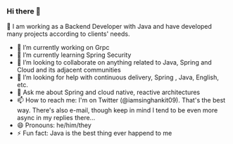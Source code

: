 ### Hi there 👋


🔭 I am working as a Backend Developer with Java and have developed many projects according to clients' needs.

- 🔭 I’m currently working on Grpc
- 🌱 I’m currently learning Spring Security
- 👯 I’m looking to collaborate on anything related to Java, Spring and Cloud and its adjacent communities
- 🤔 I’m looking for help with continuous delivery, Spring , Java, English, etc.
- 💬 Ask me about  Spring and cloud native, reactive architectures
- 📫 How to reach me:  I'm on Twitter (@iamsinghankit09). That's the best way. There's also e-mail, though keep in mind I tend to be even more async in my replies   there...
- 😄 Pronouns: he/him/they
- ⚡ Fun fact: Java is the best thing ever happend to me
